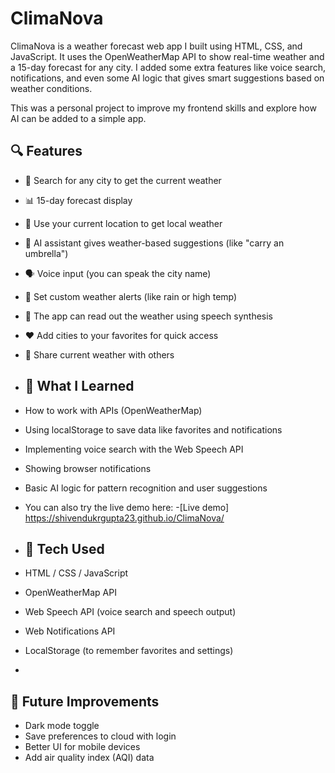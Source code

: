# ClimaNova
ClimaNova is a weather forecast web app I built using HTML, CSS, and JavaScript. It uses the OpenWeatherMap API to show real-time weather and a 15-day forecast for any city. I added some extra features like voice search, notifications, and even some AI logic that gives smart suggestions based on weather conditions.

This was a personal project to improve my frontend skills and explore how AI can be added to a simple app.

## 🔍 Features

- 🔎 Search for any city to get the current weather
- 📊 15-day forecast display
- 📍 Use your current location to get local weather
- 🧠 AI assistant gives weather-based suggestions (like "carry an umbrella")
- 🗣️ Voice input (you can speak the city name)
- 🔔 Set custom weather alerts (like rain or high temp)
- 📢 The app can read out the weather using speech synthesis
- ❤️ Add cities to your favorites for quick access
- 🔗 Share current weather with others

- ## 🧪 What I Learned

- How to work with APIs (OpenWeatherMap)
- Using localStorage to save data like favorites and notifications
- Implementing voice search with the Web Speech API
- Showing browser notifications
- Basic AI logic for pattern recognition and user suggestions

- You can also try the live demo here:
-[Live demo]  https://shivendukrgupta23.github.io/ClimaNova/

- ## 📁 Tech Used

- HTML / CSS / JavaScript
- OpenWeatherMap API
- Web Speech API (voice search and speech output)
- Web Notifications API
- LocalStorage (to remember favorites and settings)

- 
## 📝 Future Improvements

- Dark mode toggle
- Save preferences to cloud with login
- Better UI for mobile devices
- Add air quality index (AQI) data
